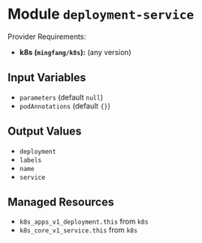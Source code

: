 
# Module `deployment-service`

Provider Requirements:
* **k8s (`mingfang/k8s`):** (any version)

## Input Variables
* `parameters` (default `null`)
* `podAnnotations` (default `{}`)

## Output Values
* `deployment`
* `labels`
* `name`
* `service`

## Managed Resources
* `k8s_apps_v1_deployment.this` from `k8s`
* `k8s_core_v1_service.this` from `k8s`

